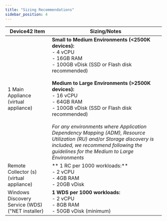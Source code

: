 ```yaml
---
title: "Sizing Recommendations"
sidebar_position: 4
---
```


| Device42 Item                                    | Sizing/Notes                                                                                                                                                                                                                                                                                                                                                                                                                                         |
|--------------------------------------------------|------------------------------------------------------------------------------------------------------------------------------------------------------------------------------------------------------------------------------------------------------------------------------------------------------------------------------------------------------------------------------------------------------------------------------------------------------|
| 1 Main Appliance  (virtual appliance)            | **Small to Medium Environments (<2500K devices):**  <br/> - 4 vCPU <br/> - 16GB RAM <br/> - 100GB vDisk (SSD or Flash disk recommended)<br/><br/>  **Medium to Large Environments (>2500K devices):** <br/>- 16 vCPU <br/>- 64GB RAM <br/>- 100GB vDisk (SSD or Flash disk recommended)<br/><br/>  *For any environments where Application Dependency Mapping (ADM), Resource Utilization (RU) and/or Storage discovery is included, we recommend following the guidelines for the Medium to Large Environments*    |
| Remote Collector (s) (virtual appliance)         | ** 1 RC per 1000 workloads:** <br/>- 2 vCPU <br/>- 4GB RAM <br/>- 20GB vDisk                                                                                                                                                                                                                                                                                                                                                                        |
| Windows Discovery Service (WDS) ("NET installer) | **1 WDS per 1000 workloads:**  <br/> - 2 vCPU <br/> - 8GB RAM <br/> - 50GB vDisk (minimum)                                                                                                                                                                                                                                                                                                                                                          |

